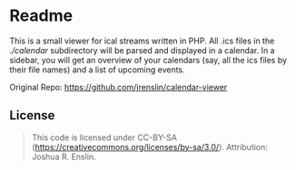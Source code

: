 # Readme

This is a small viewer for ical streams written in PHP. All .ics files in the *./calendar* subdirectory will be parsed and displayed in a calendar. In a sidebar, you will get an overview of your calendars (say, all the ics files by their file names) and a list of upcoming events. 

Original Repo: https://github.com/jrenslin/calendar-viewer

## License

> This code is licensed under CC-BY-SA (https://creativecommons.org/licenses/by-sa/3.0/). Attribution: Joshua R. Enslin.
